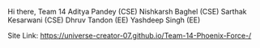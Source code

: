 Hi there,
Team 14
Aditya Pandey (CSE)
Nishkarsh Baghel (CSE)
Sarthak Kesarwani (CSE)
Dhruv Tandon (EE)
Yashdeep Singh (EE)

Site Link:
https://universe-creator-07.github.io/Team-14-Phoenix-Force-/